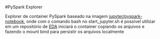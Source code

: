 #PySpark Explorer

Explorer de container PySpark baseado na imagem [jupyter/pyspark-notebook](https://hub.docker.com/r/jupyter/pyspark-notebook), onde com o comando bash no start_jupyter.sh é possível utilizar em um repositório de [EDA](https://en.wikipedia.org/wiki/Exploratory_data_analysis) iniciará o container copiando os arquivos e fazendo o mount bind para persistir os arquivos localmente